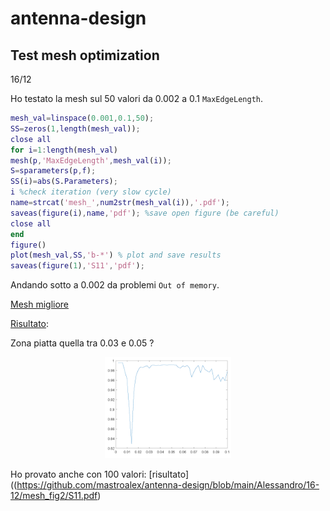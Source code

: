 # antenna-design
 
 ## Test mesh optimization 
 
 16/12

 Ho testato la mesh sul 50 valori da 0.002 a 0.1 `MaxEdgeLength`.

```matlab
mesh_val=linspace(0.001,0.1,50); 
SS=zeros(1,length(mesh_val));
close all
for i=1:length(mesh_val)
mesh(p,'MaxEdgeLength',mesh_val(i));
S=sparameters(p,f);
SS(i)=abs(S.Parameters);
i %check iteration (very slow cycle)
name=strcat('mesh_',num2str(mesh_val(i)),'.pdf');
saveas(figure(i),name,'pdf'); %save open figure (be careful)
close all
end
figure()
plot(mesh_val,SS,'b-*') % plot and save results
saveas(figure(1),'S11','pdf');
```

Andando sotto a 0.002 da problemi `Out of memory`. 

[Mesh migliore](https://github.com/mastroalex/antenna-design/blob/main/Alessandro/16-12/mesh_fig/mesh_0.002.pdf)

[Risultato](https://github.com/mastroalex/antenna-design/blob/main/Alessandro/16-12/mesh_fig/S11.pdf):

Zona piatta quella tra 0.03 e 0.05 ? 
<p align="center">
<img src="https://github.com/mastroalex/antenna-design/blob/main/Alessandro/16-12/mesh_fig/S11.png" alt="Result" style="width:40%; border:0;">
</p>

Ho provato anche con 100 valori: [risultato]((https://github.com/mastroalex/antenna-design/blob/main/Alessandro/16-12/mesh_fig2/S11.pdf)
